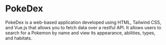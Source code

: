 # PokeDex

PokeDex is a web-based application developed using HTML, Tailwind CSS, and Vue.js that allows you to fetch data over a restful API. It allows users to search for a Pokemon by name and view its appearance, abilities, types, and habitats.
